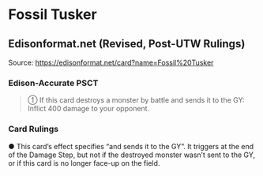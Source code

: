 # Fossil Tusker

## Edisonformat.net (Revised, Post-UTW Rulings)

Source: https://edisonformat.net/card?name=Fossil%20Tusker

### Edison-Accurate PSCT

> ① If this card destroys a monster by battle and sends it to the GY: Inflict 400 damage to your opponent.

### Card Rulings

● This card’s effect specifies “and sends it to the GY”. It triggers at the end of the Damage Step, but not if the destroyed monster wasn’t sent to the GY, or if this card is no longer face-up on the field.
            